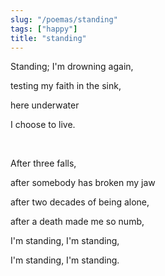 ```yaml
---
slug: "/poemas/standing"
tags: ["happy"]
title: "standing"
---
```

Standing; I'm drowning again,

testing my faith in the sink,

here underwater

I choose to live.

&nbsp;

After three falls,

after somebody has broken my jaw

after two decades of being alone,

after a death made me so numb,

I'm standing, I'm standing,

I'm standing, I'm standing.